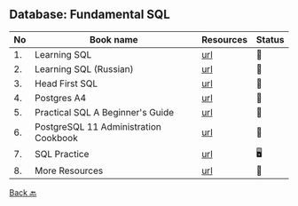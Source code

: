 ## Database: Fundamental SQL

| No | Book name                             | Resources                                                                                                                         | Status |
|----|---------------------------------------|-----------------------------------------------------------------------------------------------------------------------------------|--------|
| 1. | Learning SQL                          | [url](https://github.com/Urunov/Interview-Preparation-WAY/tree/master/Books/Database/Learning%20SQL)                              | 📘     |
| 2. | Learning SQL (Russian)                | [url](https://github.com/Urunov/Interview-Preparation-WAY/tree/master/Books/Database/Learning%20SQL%20(Russian))                  | 📘     |
| 3. | Head First SQL                        | [url](https://github.com/Urunov/Interview-Preparation-WAY/tree/master/Books/Database/HeadFirstSQL)                                | 📘     |
| 4. | Postgres A4                           | [url](https://github.com/Urunov/Interview-Preparation-WAY/tree/master/Books/Database/Postgres%20A4)                               | 📘     |
| 5. | Practical SQL A Beginner's Guide      | [url](https://github.com/Urunov/Interview-Preparation-WAY/tree/master/Books/Database/Practical%20SQL%20A%20Beginner's%20Guide)    | 📘     |
| 6. | PostgreSQL 11 Administration Cookbook | [url](https://github.com/Urunov/Interview-Preparation-WAY/tree/master/Books/Database/PostgreSQL%2011%20Administration%20Cookbook) | 📖     |
| 7. | SQL Practice                          | [url](https://github.com/Urunov/Interview-Preparation-WAY/tree/master/Books/Database/SQL%20Practise)                              | 🖥️    |
| 8. | More Resources                        | [url](https://github.com/Urunov/Interview-Preparation-WAY/tree/master/Books/Database/More%20Resources)                            | 🔲     |

[Back 🔙](https://github.com/Urunov/Interview-Preparation-WAY)